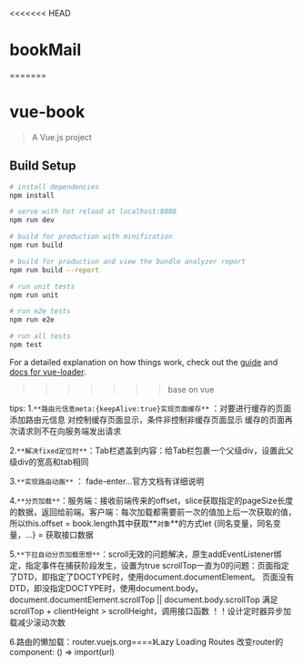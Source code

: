 <<<<<<< HEAD
# bookMail
=======
# vue-book

> A Vue.js project

## Build Setup

``` bash
# install dependencies
npm install

# serve with hot reload at localhost:8080
npm run dev

# build for production with minification
npm run build

# build for production and view the bundle analyzer report
npm run build --report

# run unit tests
npm run unit

# run e2e tests
npm run e2e

# run all tests
npm test
```

For a detailed explanation on how things work, check out the [guide](http://vuejs-templates.github.io/webpack/) and [docs for vue-loader](http://vuejs.github.io/vue-loader).
>>>>>>> base on vue

tips:
1.`**路由元信息meta:{keepAlive:true}实现页面缓存**`
：对要进行缓存的页面添加路由元信息
    对<router-view v-if="$route.meta.keepAlive"/>控制缓存页面显示，条件非控制非缓存页面显示
    缓存的页面再次请求则不在向服务端发出请求
    
2.`**解决fixed定位时**`：Tab栏遮盖到内容：给Tab栏包裹一个父级div，设置此父级div的宽高和tab相同

3.`**实现路由动画**` ：<transition name="fade"></transition>
                      fade-enter...官方文档有详细说明
                      
4.`**分页加载**`：服务端：接收前端传来的offset，slice获取指定的pageSize长度的数据，返回给前端。客户端：每次加载都需要前一次的值加上后一次获取的值，所以this.offset = book.length其中获取**`对象`**的方式let {同名变量，同名变量，...} = 获取接口数据

5.`**下拉自动分页加载思想**`：scroll无效的问题解决，原生addEventListener绑定，指定事件在捕获阶段发生，设置为true
                             scrollTop一直为0的问题：页面指定了DTD，即指定了DOCTYPE时，使用document.documentElement。
                                                    页面没有DTD，即没指定DOCTYPE时，使用document.body。
                                                     document.documentElement.scrollTop || document.body.scrollTop
                             满足scrollTop + clientHeight > scrollHeight，调用接口函数
                             ！！设计定时器异步加载减少滚动次数
                             
6.路由的懒加载：router.vuejs.org====》Lazy Loading Routes
               改变router的component: () => import(url)
                            
